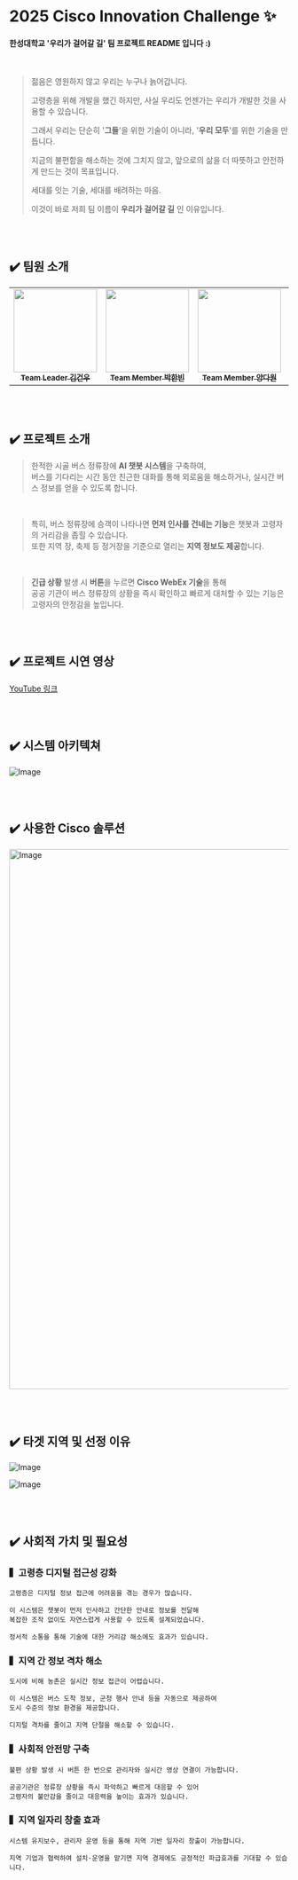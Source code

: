 # 2025 Cisco Innovation Challenge ✨
#### 한성대학교 '우리가 걸어갈 길' 팀 프로젝트 README 입니다 :)

<br>

> 젊음은 영원하지 않고 우리는 누구나 늙어갑니다.
> 
> 고령층을 위해 개발을 했긴 하지만, 사실 우리도 언젠가는 우리가 개발한 것을 사용할 수 있습니다.
> 
> 그래서 우리는 단순히 '**그들**'을 위한 기술이 아니라, '**우리 모두**'를 위한 기술을 만듭니다.
> 
> 지금의 불편함을 해소하는 것에 그치지 않고, 앞으로의 삶을 더 따뜻하고 안전하게 만드는 것이 목표입니다.
> 
> 세대를 잇는 기술, 세대를 배려하는 마음.
> 
> 이것이 바로 저희 팀 이름이 **우리가 걸어갈 길** 인 이유입니다.

<br><br>

## ✔️ 팀원 소개

<table>
  <tbody>
    <tr>  
      <td align="center"><a href="https://github.com/3DUCK"><img src="https://avatars.githubusercontent.com/3DUCK" width="150px;" alt=""/><br /><sub><b>Team Leader 김건우</b></sub></a><br /></td>
      <td align="center"><a href="https://github.com/kharabiner"><img src="https://avatars.githubusercontent.com/kharabiner" width="150px;" alt=""/><br /><sub><b>Team Member 박한빈</b></sub></a><br /></td>
      <td align="center"><a href="https://github.com/Dawon-Y"><img src="https://avatars.githubusercontent.com/Dawon-Y" width="150px;" alt=""/><br /><sub><b>Team Member 양다원</b></sub></a><br /></td>
      <td align="center"><a href="https://github.com/hanjunLee00"><img src="https://avatars.githubusercontent.com/hanjunLee00" width="150px;" alt=""/><br /><sub><b>Team Member 이한준</b></sub></a><br /></td>
      <td align="center"><a href="https://github.com/sumi-03"><img src="https://avatars.githubusercontent.com/sumi-03" width="150px;" alt=""/><br /><sub><b>Team Member 임수미</b></sub></a><br /></td>
    </tr>
  </tbody>
</table>

<br><br>

## ✔️ 프로젝트 소개

> 한적한 시골 버스 정류장에 **AI 챗봇 시스템**을 구축하여, <br>
> 버스를 기다리는 시간 동안 친근한 대화를 통해 외로움을 해소하거나, 실시간 버스 정보를 얻을 수 있도록 합니다.

<br> 

> 특히, 버스 정류장에 승객이 나타나면 **먼저 인사를 건네는 기능**은 챗봇과 고령자의 거리감을 좁힐 수 있습니다. <br>
> 또한 지역 장, 축제 등 정거장을 기준으로 열리는 **지역 정보도 제공**합니다.

<br>

> **긴급 상황** 발생 시 **버튼**을 누르면 **Cisco WebEx 기술**을 통해 <br>
> 공공 기관이 버스 정류장의 상황을 즉시 확인하고 빠르게 대처할 수 있는 기능은 고령자의 안정감을 높입니다.

<br><br>

## ✔️ 프로젝트 시연 영상
[YouTube 링크](https://www.youtube.com/watch?v=U0sf83A_tq0)

<br><br>

## ✔️ 시스템 아키텍쳐

![Image](https://github.com/user-attachments/assets/27041d4d-2958-4635-8b3a-f315c318e07b)

<br><br>

## ✔️ 사용한 Cisco 솔루션

<img width="974" alt="Image" src="https://github.com/user-attachments/assets/19b4909b-31c2-4815-90e3-b12c905793b4" />

<br><br>

## ✔️ 타겟 지역 및 선정 이유

![Image](https://github.com/user-attachments/assets/6a810948-88f9-4d10-ba3b-1926b04ae0c4)

![Image](https://github.com/user-attachments/assets/ded6db77-c116-49b6-b99d-764a112b0847)

<br><br>

## ✔️ 사회적 가치 및 필요성


### ▍고령층 디지털 접근성 강화 <br>
```
고령층은 디지털 정보 접근에 어려움을 겪는 경우가 많습니다.
 
이 시스템은 챗봇이 먼저 인사하고 간단한 안내로 정보를 전달해
복잡한 조작 없이도 자연스럽게 사용할 수 있도록 설계되었습니다.
 
정서적 소통을 통해 기술에 대한 거리감 해소에도 효과가 있습니다.
```

### ▍지역 간 정보 격차 해소 <br>
```
도시에 비해 농촌은 실시간 정보 접근이 어렵습니다.
 
이 시스템은 버스 도착 정보, 군청 행사 안내 등을 자동으로 제공하여
도시 수준의 정보 환경을 제공합니다.
 
디지털 격차를 줄이고 지역 단절을 해소할 수 있습니다.
```

### ▍사회적 안전망 구축 <br>
```
불편 상황 발생 시 버튼 한 번으로 관리자와 실시간 영상 연결이 가능합니다.
 
공공기관은 정류장 상황을 즉시 파악하고 빠르게 대응할 수 있어
고령자의 불안감을 줄이고 대응력을 높이는 효과가 있습니다.
```

### ▍지역 일자리 창출 효과 <br>
```
시스템 유지보수, 관리자 운영 등을 통해 지역 기반 일자리 창출이 가능합니다.
 
지역 기업과 협력하여 설치·운영을 맡기면 지역 경제에도 긍정적인 파급효과를 기대할 수 있습니다.
```
<br><br>
